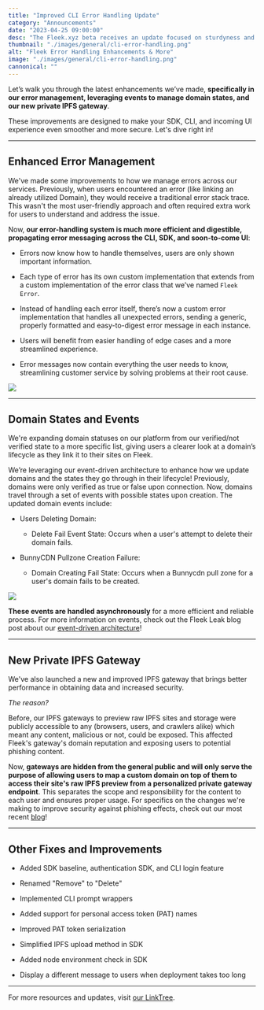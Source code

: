 ```yaml
---
title: "Improved CLI Error Handling Update"
category: "Announcements"
date: "2023-04-25 09:00:00"
desc: "The Fleek.xyz beta receives an update focused on sturdyness and security. Dive in!"
thumbnail: "./images/general/cli-error-handling.png"
alt: "Fleek Error Handling Enhancements & More"
image: "./images/general/cli-error-handling.png"
cannonical: ""
---
```


Let’s walk you through the latest enhancements we’ve made, **specifically in our error management, leveraging events to manage domain states, and our new private IPFS gateway**.

These improvements are designed to make your SDK, CLI, and incoming UI experience even smoother and more secure. Let's dive right in!

---

## Enhanced Error Management
We've made some improvements to how we manage errors across our services. Previously, when users encountered an error (like linking an already utilized Domain), they would receive a traditional error stack trace. This wasn't the most user-friendly approach and often required extra work for users to understand and address the issue.

Now, **our error-handling system is much more efficient and digestible, propagating error messaging across the CLI, SDK, and soon-to-come UI**:

* Errors now know how to handle themselves, users are only shown important information.

* Each type of error has its own custom implementation that extends from a custom implementation of the error class that we’ve named `Fleek Error`.

* Instead of handling each error itself, there’s now a custom error implementation that handles all unexpected errors, sending a generic, properly formatted and easy-to-digest error message in each instance.

* Users will benefit from easier handling of edge cases and a more streamlined experience.

* Error messages now contain everything the user needs to know, streamlining customer service by solving problems at their root cause.

![](./images/general/error-beforeafter.png)

---

## Domain States and Events
We're expanding domain statuses on our platform from our verified/not verified state to a more specific list, giving users a clearer look at a domain’s lifecycle as they link it to their sites on Fleek. 

We’re leveraging our event-driven architecture to enhance how we update domains and the states they go through in their lifecycle! Previously, domains were only verified as true or false upon connection. Now, domains travel through a set of events with possible states upon creation. The updated domain events include:

* Users Deleting Domain:
    * Delete Fail Event State: Occurs when a user's attempt to delete their domain fails.

* BunnyCDN Pullzone Creation Failure:
    * Domain Creating Fail State: Occurs when a Bunnycdn pull zone for a user's domain fails to be created.

![](./images/general/error-handling-updated.jpeg)

**These events are handled asynchronously** for a more efficient and reliable process.  For more information on events, check out the Fleek Leak blog post about our [event-driven architecture](https://blog.fleek.xyz/post/fleek-leak-04-event-architecture/)!

***

## New Private IPFS Gateway
We've also launched a new and improved IPFS gateway that brings better performance in obtaining data and increased security. 

_The reason?_

Before, our IPFS gateways to preview raw IPFS sites and storage were publicly accessible to any (browsers, users, and crawlers alike) which meant any content, malicious or not, could be exposed. This affected Fleek's gateway's domain reputation and exposing users to potential phishing content.

Now, **gateways are hidden from the general public and will only serve the purpose of allowing users to map a custom domain on top of them to access their site's raw IPFS preview from a personalized private gateway endpoint**. This separates the scope and responsibility for the content to each user and ensures proper usage. For specifics on the changes we're making to improve security against phishing effects, check out our most recent [blog](https://blog.fleek.xyz/post/gateway-phishing-security-improvements/)!

***

## Other Fixes and Improvements
* Added SDK baseline, authentication SDK, and CLI login feature

* Renamed "Remove" to "Delete"
* Implemented CLI prompt wrappers

* Added support for personal access token (PAT) names
* Improved PAT token serialization
* Simplified IPFS upload method in SDK
* Added node environment check in SDK
* Display a different message to users when deployment takes too long

***

For more resources and updates, visit [our LinkTree](https://linktr.ee/fleek).
